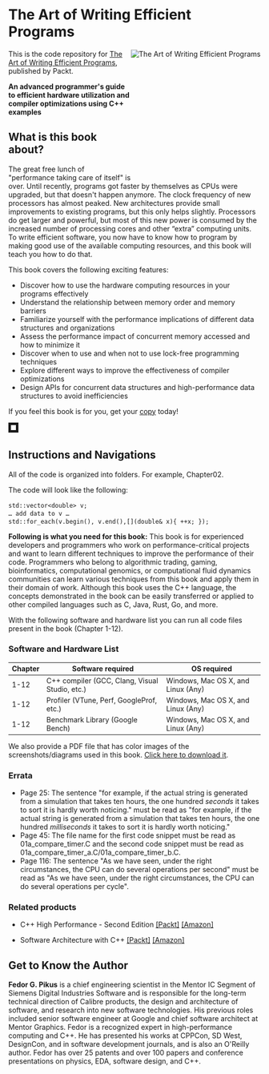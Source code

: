 # The Art of Writing Efficient Programs

<a href="https://www.packtpub.com/product/the-art-of-writing-efficient-programs/9781800208117?utm_source=github&utm_medium=repository&utm_campaign=9781800208117"><img src="https://static.packt-cdn.com/products/9781800208117/cover/smaller" alt="The Art of Writing Efficient Programs" height="256px" align="right"></a>

This is the code repository for [The Art of Writing Efficient Programs](https://www.packtpub.com/product/the-art-of-writing-efficient-programs/9781800208117?utm_source=github&utm_medium=repository&utm_campaign=9781800208117), published by Packt.

**An advanced programmer's guide to efficient hardware utilization and compiler optimizations using C++ examples**

## What is this book about?
The great free lunch of "performance taking care of itself" is over. Until recently, programs got faster by themselves as CPUs were upgraded, but that doesn't happen anymore. The clock frequency of new processors has almost peaked. New architectures provide small improvements to existing programs, but this only helps slightly. Processors do get larger and powerful, but most of this new power is consumed by the increased number of processing cores and other “extra” computing units. To write efficient software, you now have to know how to program by making good use of the available computing resources, and this book will teach you how to do that. 

This book covers the following exciting features:
* Discover how to use the hardware computing resources in your programs effectively
* Understand the relationship between memory order and memory barriers
* Familiarize yourself with the performance implications of different data structures and organizations
* Assess the performance impact of concurrent memory accessed and how to minimize it
* Discover when to use and when not to use lock-free programming techniques
* Explore different ways to improve the effectiveness of compiler optimizations
* Design APIs for concurrent data structures and high-performance data structures to avoid inefficiencies

If you feel this book is for you, get your [copy](https://www.amazon.com/dp/1800208111) today!

<a href="https://www.packtpub.com/?utm_source=github&utm_medium=banner&utm_campaign=GitHubBanner"><img src="https://raw.githubusercontent.com/PacktPublishing/GitHub/master/GitHub.png" 
alt="https://www.packtpub.com/" border="5" /></a>

## Instructions and Navigations
All of the code is organized into folders. For example, Chapter02.

The code will look like the following:
```
std::vector<double> v;
… add data to v …
std::for_each(v.begin(), v.end(),[](double& x){ ++x; });
```

**Following is what you need for this book:**
This book is for experienced developers and programmers who work on performance-critical projects and want to learn different techniques to improve the performance of their code. Programmers who belong to algorithmic trading, gaming, bioinformatics, computational genomics, or computational fluid dynamics communities can learn various techniques from this book and apply them in their domain of work.
Although this book uses the C++ language, the concepts demonstrated in the book can be easily transferred or applied to other compiled languages such as C, Java, Rust, Go, and more.

With the following software and hardware list you can run all code files present in the book (Chapter 1-12).
### Software and Hardware List
| Chapter | Software required | OS required |
| -------- | ------------------------------------ | ----------------------------------- |
| 1-12 | C++ compiler (GCC, Clang, Visual Studio, etc.) | Windows, Mac OS X, and Linux (Any) |
| 1-12 | Profiler (VTune, Perf, GoogleProf, etc.) | Windows, Mac OS X, and Linux (Any) |
| 1-12 | Benchmark Library (Google Bench) | Windows, Mac OS X, and Linux (Any) |

We also provide a PDF file that has color images of the screenshots/diagrams used in this book. [Click here to download it](https://static.packt-cdn.com/downloads/9781800208117_ColorImages.pdf).

### Errata

* Page 25: The sentence "for example, if the actual string is generated from a simulation that takes ten hours, the one hundred _seconds_ it takes to sort it is hardly worth noticing." must be read as "for example, if the actual string is generated from a simulation that takes ten hours, the one hundred _milliseconds_ it takes to sort it is hardly worth noticing."
* Page 45: The file name for the first code snippet must be read as 01a_compare_timer.C and the second code snippet must be read as 01a_compare_timer_a.C/01a_compare_timer_b.C.
* Page 116: The sentence "As we have seen, under the right circumstances, the CPU can do several operations per second" must be read as "As we have seen, under the right circumstances, the CPU can do several operations per cycle".

### Related products
* C++ High Performance - Second Edition [[Packt]](https://www.packtpub.com/product/c-high-performance-second-edition/9781839216541?utm_source=github&utm_medium=repository&utm_campaign=9781839216541) [[Amazon]](https://www.amazon.com/dp/1839216549)

* Software Architecture with C++ [[Packt]](https://www.packtpub.com/product/software-architecture-with-c/9781838554590?utm_source=github&utm_medium=repository&utm_campaign=9781838554590) [[Amazon]](https://www.amazon.com/dp/1838554599)

## Get to Know the Author
**Fedor G. Pikus**
is a chief engineering scientist in the Mentor IC Segment of Siemens Digital Industries Software and is responsible for the long-term technical direction of Calibre products, the design and architecture of software, and research into new software technologies. His previous roles included senior software engineer at Google and chief software architect at Mentor Graphics. Fedor is a recognized expert in high-performance computing and C++. He has presented his works at CPPCon, SD West, DesignCon, and in software development journals, and is also an O'Reilly author. Fedor has over 25 patents and over 100 papers and conference presentations on physics, EDA, software design, and C++.
